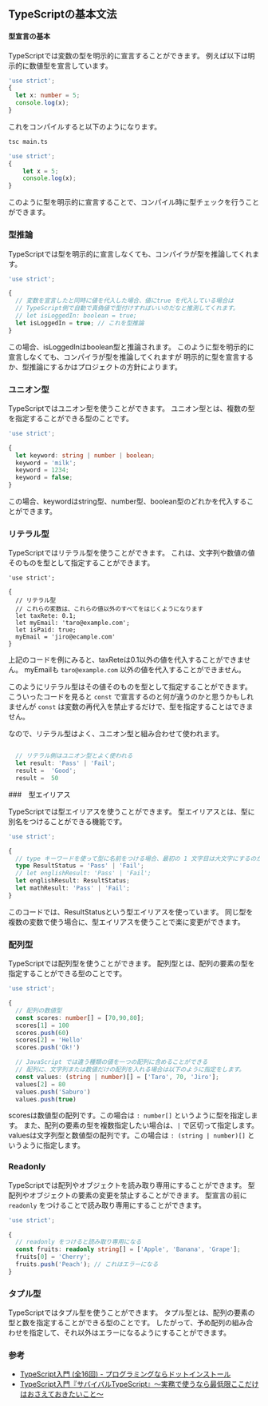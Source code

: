 ## TypeScriptの基本文法

#### 型宣言の基本

TypeScriptでは変数の型を明示的に宣言することができます。
例えば以下は明示的に数値型を宣言しています。

```typescript
'use strict';
{
  let x: number = 5;
  console.log(x);
}
```

これをコンパイルすると以下のようになります。

```sh
tsc main.ts
```

```typescript
'use strict';
{
    let x = 5;
    console.log(x);
}
```

このように型を明示的に宣言することで、コンパイル時に型チェックを行うことができます。


### 型推論

TypeScriptでは型を明示的に宣言しなくても、コンパイラが型を推論してくれます。

```typescript
'use strict';

{
  // 変数を宣言したと同時に値を代入した場合、値にtrue を代入している場合は
  // TypeScript側で自動で真偽値で型付けすればいいのだなと推測してくれます。
  // let isLoggedIn: boolean = true;
  let isLoggedIn = true; // これを型推論
}
```

この場合、isLoggedInはboolean型と推論されます。
このように型を明示的に宣言しなくても、コンパイラが型を推論してくれますが
明示的に型を宣言するか、型推論にするかはプロジェクトの方針によります。

### ユニオン型

TypeScriptではユニオン型を使うことができます。
ユニオン型とは、複数の型を指定することができる型のことです。

```typescript
'use strict';

{
  let keyword: string | number | boolean;
  keyword = 'milk';
  keyword = 1234;
  keyword = false;
}
```

この場合、keywordはstring型、number型、boolean型のどれかを代入することができます。

### リテラル型

TypeScriptではリテラル型を使うことができます。
これは、文字列や数値の値そのものを型として指定することができます。

```
'use strict';

{
  // リテラル型
  // これらの変数は、これらの値以外のすべてをはじくようになります
  let taxRete: 0.1;
  let myEmail: 'taro@example.com';
  let isPaid: true;
  myEmail = 'jiro@ecample.com'
}
```

上記のコードを例にみると、taxReteは0.1以外の値を代入することができません。
myEmailも `taro@example.com` 以外の値を代入することができません。

このようにリテラル型はその値そのものを型として指定することができます。
こういったコードを見ると `const` で宣言するのと何が違うのかと思うかもしれませんが
`const` は変数の再代入を禁止するだけで、型を指定することはできません。

なので、リテラル型はよく、ユニオン型と組み合わせて使われます。

```typescript

  // リテラル側はユニオン型とよく使われる
  let result: 'Pass' | 'Fail';
  result =  'Good';
  result =  50
```

###　型エイリアス

TypeScriptでは型エイリアスを使うことができます。
型エイリアスとは、型に別名をつけることができる機能です。

```typescript
'use strict';

{
  // type キーワードを使って型に名前をつける場合、最初の 1 文字目は大文字にするのが一般的
  type ResultStatus = 'Pass' | 'Fail';
  // let englishResult: 'Pass' | 'Fail';
  let englishResult: ResultStatus;
  let mathResult: 'Pass' | 'Fail';
}
```

このコードでは、ResultStatusという型エイリアスを使っています。
同じ型を複数の変数で使う場合に、型エイリアスを使うことで楽に変更ができます。

### 配列型

TypeScriptでは配列型を使うことができます。
配列型とは、配列の要素の型を指定することができる型のことです。

```typescript
'use strict';

{
  // 配列の数値型
  const scores: number[] = [70,90,80];
  scores[1] = 100
  scores.push(60)
  scores[2] = 'Hello'
  scores.push('Ok!')

  // JavaScript では違う種類の値を一つの配列に含めることができる
  // 配列に、文字列または数値だけの配列を入れる場合は以下のように指定をします。
  const values: (string | number)[] = ['Taro', 70, 'Jiro'];
  values[2] = 80
  values.push('Saburo')
  values.push(true)
```

scoresは数値型の配列です。この場合は `: number[]` というように型を指定します。
また、配列の要素の型を複数指定したい場合は、`|` で区切って指定します。
valuesは文字列型と数値型の配列です。この場合は `: (string | number)[]` というように指定します。

### Readonly

TypeScriptでは配列やオブジェクトを読み取り専用にすることができます。
型配列やオブジェクトの要素の変更を禁止することができます。
型宣言の前に `readonly` をつけることで読み取り専用にすることができます。

```typescript
'use strict';

{
  // readonly をつけると読み取り専用になる
  const fruits: readonly string[] = ['Apple', 'Banana', 'Grape'];
  fruits[0] = 'Cherry';
  fruits.push('Peach'); // これはエラーになる
}
```

### タプル型

TypeScriptではタプル型を使うことができます。
タプル型とは、配列の要素の型と数を指定することができる型のことです。
したがって、予め配列の組み合わせを指定して、それ以外はエラーになるようにすることができます。



### 参考


- [TypeScript入門 (全16回) - プログラミングならドットインストール](https://dotinstall.com/lessons/basic_typescript_v2)
- [TypeScript入門『サバイバルTypeScript』〜実務で使うなら最低限ここだけはおさえておきたいこと〜](https://typescriptbook.jp/)
